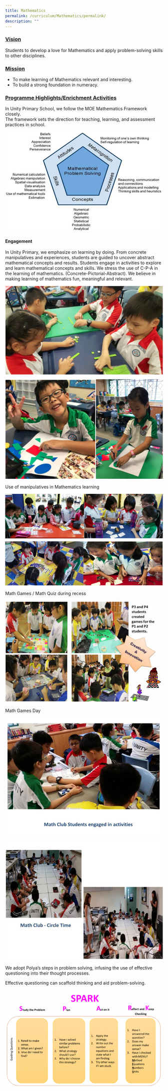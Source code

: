 ```yaml
---
title: Mathematics
permalink: /curriculum/Mathematics/permalink/
description: ""
---
```

### **<u>Vision</u>**

Students to develop a love for Mathematics and apply problem-solving skills to other disciplines.

### **<u>Mission</u>**

*   To make learning of Mathematics relevant and interesting.
*   To build a strong foundation in numeracy.

### **<u>Programme Highlights/Enrichment Activities</u>**
In Unity Primary School, we follow the MOE Mathematics Framework closely.  
The framework sets the direction for teaching, learning, and assessment practices in school.

![](/images/Mathematics.jpeg)

#### Engagement

In Unity Primary, we emphasize on learning by doing. From concrete manipulatives and experiences, students are guided to uncover abstract mathematical concepts and results. Students engage in activities to explore and learn mathematical concepts and skills. We stress the use of C-P-A in the learning of mathematics. (Concrete-Pictorial-Abstract). We believe in making learning of mathematics fun, meaningful and relevant.

![](/images/Mathematics2.png)

Use of manipulatives in Mathematics learning

![](/images/Mathematics3.png)

Math Games / Math Quiz during recess

![](/images/Mathematics4.png)

Math Games Day

![](/images/MathClub.jpeg)

![](/images/Mathematics5.jpeg)

We adopt Polya’s steps in problem solving, infusing the use of effective questioning into their thought processes.

Effective questioning can scaffold thinking and aid problem-solving.

![](/images/Mathematics6.png)